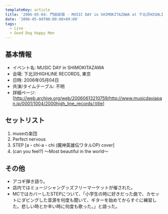 ```yaml
---
templateKey: article
title: '2006-05-04: 門田匡陽 - MUSIC DAY in SHIMOKITAZAWA at 下北沢HIGHLINE RECORDS'
date: '2006-05-04T00:00:00+09:00'
tags:
  - Live
  - Good Dog Happy Men
---
```

## 基本情報

* イベント名: MUSIC DAY in SHIMOKITAZAWA
* 会場: 下北沢HIGHLINE RECORDS, 東京
* 日時: 2006年05月04日
* 共演/タイムテーブル: 不明
* 詳細ページ: [http://web.archive.org/web/20060613210759/http://www.musicdayjapan.jp/0001/1004/2000high_line_records/:title]

## セットリスト

1. museの楽団
1. Perfect nervous
1. STEP [a・chi-a・chi (魔神英雄伝ワタルOP) cover]
1. (can you feel?) ～Most beautiful in the world～

## その他

* アコギ弾き語り。
* 店内ではミュージシャングッズフリーマーケットが催された。
* MCではカバーしたSTEPについて、「小学生の時に好きだった曲で、カセットにダビングした音源を何度も聞いて、ギターを始めてからすぐに練習した。悲しい時とか辛い時に何度も歌った。」と語った。
